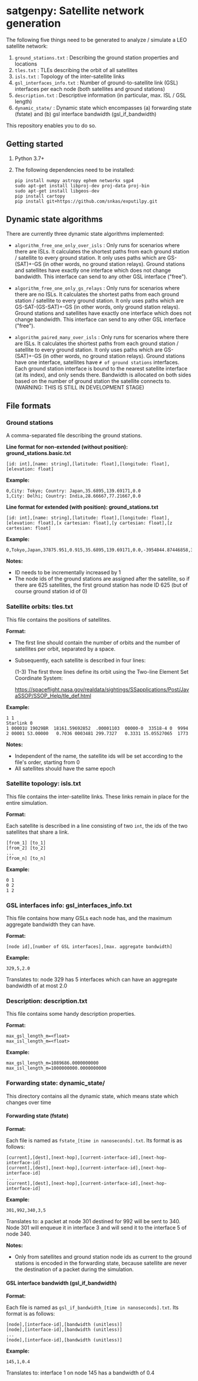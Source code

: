 # satgenpy: Satellite network generation

The following five things need to be generated to analyze / simulate a LEO satellite network:

1. `ground_stations.txt` : Describing the ground station properties and locations
2. `tles.txt` : TLEs describing the orbit of all satellites
3. `isls.txt` : Topology of the inter-satellite links
4. `gsl_interfaces_info.txt` : Number of ground-to-satellite link (GSL) interfaces per each node (both satellites and ground stations)
5. `description.txt` : Descriptive information (in particular, max. ISL / GSL length)
6. `dynamic_state/` : Dynamic state which encompasses (a) forwarding state (fstate) and (b) gsl interface bandwidth (gsl_if_bandwidth)

This repository enables you to do so.

## Getting started

1. Python 3.7+

2. The following dependencies need to be installed:

   ```
   pip install numpy astropy ephem networkx sgp4
   sudo apt-get install libproj-dev proj-data proj-bin
   sudo apt-get install libgeos-dev 
   pip install cartopy
   pip install git+https://github.com/snkas/exputilpy.git
   ```

## Dynamic state algorithms

There are currently three dynamic state algorithms implemented:

* `algorithm_free_one_only_over_isls` : Only runs for scenarios where there are ISLs.
  It calculates the shortest paths from each ground station / satellite to every ground
  station. It only uses paths which are GS-(SAT)+-GS (in other words, no ground
  station relays). Ground stations and satellites have exactly one interface which
  does not change bandwidth. This interface can send to any other GSL interface ("free").
  
* `algorithm_free_one_only_gs_relays` : Only runs for scenarios where there are no ISLs.
  It calculates the shortest paths from each ground station / satellite to every ground
  station. It only uses paths which are GS-SAT-(GS-SAT)+-GS (in other words, only ground
  station relays). Ground stations and satellites have exactly one interface which
  does not change bandwidth. This interface can send to any other GSL interface ("free").
  
* `algorithm_paired_many_over_isls` : Only runs for scenarios where there are ISLs.
   It calculates the shortest paths from each ground station / satellite to every ground
   station. It only uses paths which are GS-(SAT)+-GS (in other words, no ground
   station relays). Ground stations have one interface, satellites have 
   `# of ground stations` interfaces. Each ground station interface is bound to the 
   nearest satellite interface (at its index), and only sends there. Bandwidth
   is allocated on both sides based on the number of ground station the satellite connects to.
   (WARNING: THIS IS STILL IN DEVELOPMENT STAGE)
  

## File formats

### Ground stations

A comma-separated file describing the ground stations.

**Line format for non-extended (without position): ground_stations.basic.txt**

```
[id: int],[name: string],[latitude: float],[longitude: float],[elevation: float]
```

**Example:**

```
0,City: Tokyo; Country: Japan,35.6895,139.69171,0.0
1,City: Delhi; Country: India,28.66667,77.21667,0.0
```

**Line format for extended (with position): ground_stations.txt**

```
[id: int],[name: string],[latitude: float],[longitude: float],[elevation: float],[x cartesian: float],[y cartesian: float],[z cartesian: float]
```

**Example:**

```
0,Tokyo,Japan,37875.951,0.915,35.6895,139.69171,0.0,-3954844.87446858,3354936.24256892,3700264.78797276,0
```


**Notes:**
 * ID needs to be incrementally increased by 1
 * The node ids of the ground stations are assigned after the satellite, so if 
   there are 625 satellites, the first ground station has node ID 625 (but of 
   course ground station id of 0)

### Satellite orbits: tles.txt

This file contains the positions of satellites.

**Format:**

* The first line should contain the number of orbits and the number of satellites per orbit, 
  separated by a space.
* Subsequently, each satellite is described in four lines:

    (1-3) The first three lines define its orbit using the Two-line Element Set Coordinate System:
    
     https://spaceflight.nasa.gov/realdata/sightings/SSapplications/Post/JavaSSOP/SSOP_Help/tle_def.html

**Example:**

```
1 1
Starlink 0
1 00001U 19029BR  18161.59692852  .00001103  00000-0  33518-4 0  9994
2 00001 53.00000   0.7036 0003481 299.7327   0.3331 15.05527065  1773
```

**Notes:**
 - Independent of the name, the satellite ids will be set according to the file's order, starting from 0
 - All satellites should have the same epoch

### Satellite topology: isls.txt

This file contains the inter-satellite links. These links remain in place for the entire simulation.

**Format:**

Each satellite is described in a line consisting of two `int`, the ids of the two satellites that share a link.

```
[from_1] [to_1]
[from_2] [to_2]
...
[from_n] [to_n]
```

**Example:**

```
0 1
0 2
1 2
```

### GSL interfaces info: gsl_interfaces_info.txt

This file contains how many GSLs each node has, and the maximum aggregate bandwidth they can have.

**Format:**

```
[node id],[number of GSL interfaces],[max. aggregate bandwidth]
```

**Example:**

```
329,5,2.0
```

Translates to: node 329 has 5 interfaces which can have an aggregate bandwidth of at most 2.0

### Description: description.txt

This file contains some handy description properties.

**Format:**

```
max_gsl_length_m=<float>
max_isl_length_m=<float>
```

**Example:**

```
max_gsl_length_m=1089686.0000000000
max_isl_length_m=1000000000.0000000000
```

### Forwarding state: dynamic_state/

This directory contains all the dynamic state, which means state which changes over time

#### Forwarding state (fstate)

**Format:**

Each file is named as `fstate_[time in nanoseconds].txt`. Its format is as follows:

```
[current],[dest],[next-hop],[current-interface-id],[next-hop-interface-id]
[current],[dest],[next-hop],[current-interface-id],[next-hop-interface-id]
...
[current],[dest],[next-hop],[current-interface-id],[next-hop-interface-id]
```

**Example:**

```
301,992,340,3,5
```

Translates to: a packet at node 301 destined for 992 will be sent to 340. Node 301 will enqueue it in interface 3 and will send it to the interface 5 of node 340.

**Notes:**

* Only from satellites and ground station node ids as current to the ground stations is encoded in the forwarding state, because satellite are never the destination of a packet during the simulation.

#### GSL interface bandwidth (gsl_if_bandwidth)

**Format:**

Each file is named as `gsl_if_bandwidth_[time in nanoseconds].txt`. Its format is as follows:

```
[node],[interface-id],[bandwidth (unitless)]
[node],[interface-id],[bandwidth (unitless)]
...
[node],[interface-id],[bandwidth (unitless)]
```

**Example:**

```
145,1,0.4
```

Translates to: interface 1 on node 145 has a bandwidth of 0.4
